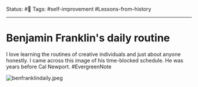 Status: #🌱
Tags: #self-improvement #Lessons-from-history 
***
# Benjamin Franklin's daily routine
I love learning the routines of creative individuals and just about anyone honestly. I came across this image of his time-blocked schedule. He was years before Cal Newport.
#EvergreenNote 

![benfranklindaily.jpeg](app://local/%2FUsers%2Fdmabes%2FFS%20Dropbox%2FDalton%20Mabery%2FDalt%20-%20Obsidian%2FSort%2Fbenfranklindaily.jpeg?1641920636000)
